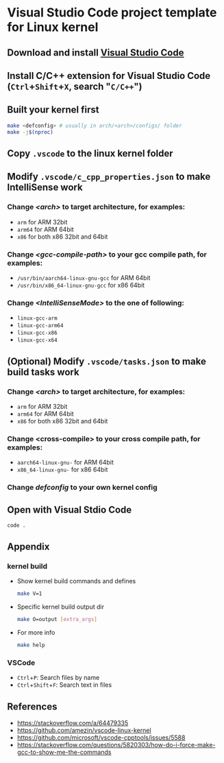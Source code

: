 # Visual Studio Code project template for Linux kernel

## Download and install [Visual Studio Code](https://code.visualstudio.com/)

## Install C/C++ extension for Visual Studio Code (`Ctrl`+`Shift`+`X`, search "`C/C++`")

## Built your kernel first

```sh
make <defconfig> # usually in arch/<arch>/configs/ folder
make -j$(nproc)
```

## Copy `.vscode` to the linux kernel folder

## Modify `.vscode/c_cpp_properties.json` to make IntelliSense work

### Change ***&lt;arch>*** to target architecture, for examples:

* `arm` for ARM 32bit
* `arm64` for ARM 64bit
* `x86` for both x86 32bit and 64bit

### Change ***&lt;gcc-compile-path>*** to your gcc compile path, for examples:

* `/usr/bin/aarch64-linux-gnu-gcc` for ARM 64bit
* `/usr/bin/x86_64-linux-gnu-gcc` for x86 64bit

### Change ***&lt;IntelliSenseMode>*** to the one of following:

* `linux-gcc-arm`
* `linux-gcc-arm64`
* `linux-gcc-x86`
* `linux-gcc-x64`

## (Optional) Modify `.vscode/tasks.json` to make build tasks work

### Change ***&lt;arch>*** to target architecture, for examples:

* `arm` for ARM 32bit
* `arm64` for ARM 64bit
* `x86` for both x86 32bit and 64bit

### Change **&lt;cross-compile>** to your cross compile path, for examples:

* `aarch64-linux-gnu-` for ARM 64bit
* `x86_64-linux-gnu-` for x86 64bit

### Change ***defconfig*** to your own kernel config

## Open with Visual Stdio Code

```sh
code .
```

## Appendix

### kernel build

* Show kernel build commands and defines

  ```sh
  make V=1
  ```

* Specific kernel build output dir

  ```sh
  make O=output [extra_args]
  ```

* For more info

  ```sh
  make help
  ```

### VSCode

* `Ctrl`+`P`: Search files by name
* `Ctrl`+`Shift`+`F`: Search text in files

## References

* https://stackoverflow.com/a/64479335
* https://github.com/amezin/vscode-linux-kernel
* https://github.com/microsoft/vscode-cpptools/issues/5588
* https://stackoverflow.com/questions/5820303/how-do-i-force-make-gcc-to-show-me-the-commands
